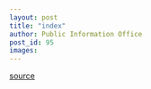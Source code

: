 ```yaml
---
layout: post
title: "index"
author: Public Information Office
post_id: 95
images:
---
```



[source](http://www1.ucsc.edu/currents/00-01/02-05/index.html "Permalink to index")
